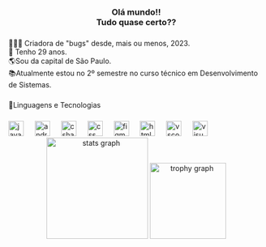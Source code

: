 <h3 align="center">Olá mundo!!<br>Tudo quase certo??</h3>

###

<p align="left">👩🏿‍💻 Criadora de "bugs" desde, mais ou menos, 2023.<br>🎂 Tenho 29 anos.<br>🌎Sou da capital de São Paulo.<br>📚Atualmente estou no 2º semestre no curso técnico em Desenvolvimento de Sistemas.</p>

###

<p align="left">💾Linguagens e Tecnologias</p>

###

<div align="left">
  <img src="https://cdn.jsdelivr.net/gh/devicons/devicon/icons/javascript/javascript-original.svg" height="30" alt="javascript logo"  />
  <img width="14" />
  <img src="https://cdn.jsdelivr.net/gh/devicons/devicon/icons/androidstudio/androidstudio-original.svg" height="30" alt="androidstudio logo"  />
  <img width="14" />
  <img src="https://cdn.jsdelivr.net/gh/devicons/devicon/icons/csharp/csharp-original.svg" height="30" alt="csharp logo"  />
  <img width="14" />
  <img src="https://cdn.jsdelivr.net/gh/devicons/devicon/icons/css3/css3-original.svg" height="30" alt="css logo"  />
  <img width="14" />
  <img src="https://cdn.jsdelivr.net/gh/devicons/devicon/icons/figma/figma-original.svg" height="30" alt="figma logo"  />
  <img width="14" />
  <img src="https://cdn.jsdelivr.net/gh/devicons/devicon/icons/html5/html5-original.svg" height="30" alt="html5 logo"  />
  <img width="14" />
  <img src="https://cdn.jsdelivr.net/gh/devicons/devicon/icons/vscode/vscode-original.svg" height="30" alt="vscode logo"  />
  <img width="14" />
  <img src="https://cdn.jsdelivr.net/gh/devicons/devicon/icons/visualstudio/visualstudio-plain.svg" height="30" alt="visualstudio logo"  />
</div>



<div align="center">
  <img src="https://github-readme-stats.vercel.app/api?username=Nayara95&hide_title=false&hide_rank=false&show_icons=true&include_all_commits=true&count_private=true&disable_animations=false&theme=dracula&locale=pt-br&hide_border=false&order=1" height="200" alt="stats graph"  />
  <img src="https://github-profile-trophy.vercel.app?username=Nayara95&theme=dracula&column=-1&row=1&margin-w=11&margin-h=8&no-bg=false&no-frame=false&order=4" height="150" alt="trophy graph"  />
</div>

###
